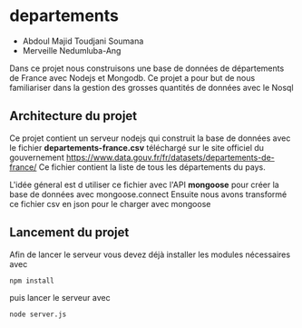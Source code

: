 # departements

- Abdoul Majid Toudjani Soumana
- Merveille Nedumluba-Ang


Dans ce projet nous construisons une base de données de départements de France avec Nodejs et Mongodb.
Ce projet a pour but de nous familiariser dans la gestion des grosses quantités de données avec le Nosql

## Architecture du projet
Ce projet contient un serveur nodejs qui construit la base de données avec le fichier **departements-france.csv** téléchargé sur le site 
officiel du gouvernement https://www.data.gouv.fr/fr/datasets/departements-de-france/
Ce fichier contient la liste de tous les départements du pays.

L'idée géneral est d utiliser ce fichier avec l'API **mongoose** pour créer la base de données avec mongoose.connect
Ensuite nous avons transformé ce fichier csv en json pour le charger avec mongoose

## Lancement du projet
Afin de lancer le serveur vous devez déjà installer les modules nécessaires avec 
```
npm install 
```

puis lancer le serveur avec 
```
node server.js
```